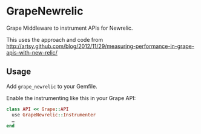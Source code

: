 # GrapeNewrelic

Grape Middleware to instrument APIs for Newrelic.

This uses the approach and code from http://artsy.github.com/blog/2012/11/29/measuring-performance-in-grape-apis-with-new-relic/

## Usage

Add ``grape_newrelic`` to your Gemfile.

Enable the instrumenting like this in your Grape API:

```ruby
class API << Grape::API
  use GrapeNewrelic::Instrumenter
  …
end
```